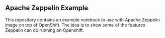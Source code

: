 Apache Zeppelin Example
-----------------------

This repository contains an example notebook to use 
with Apache Zeppelin image on top of OpenShift. The 
idea is to show some of the features Zeppelin can do 
running on Openshift.


